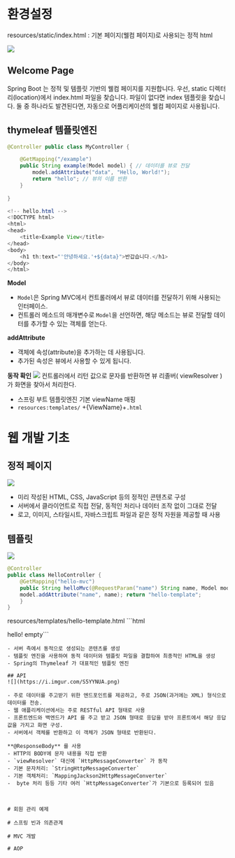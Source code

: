 # 환경설정

resources/static/index.html
: 기본 페이지(웰컴 페이지)로 사용되는 정적 html

![](https://i.imgur.com/440HF6q.png)

## **Welcome Page**

Spring Boot 는 정적 및 템플릿 기반의 웰컴 페이지를 지원합니다. 우선, static 디렉터리(location)에서 index.html 파일을 찾습니다. 파일이 없다면 index 템플릿을 찾습니다. 둘 중 하나라도 발견된다면, 자동으로 어플리케이션의 웰컴 페이지로 사용됩니다. 

## thymeleaf 템플릿엔진

```java
@Controller public class MyController {

	@GetMapping("/example")
	public String example(Model model) { // 데이터를 뷰로 전달
		model.addAttribute("data", "Hello, World!"); 
		return "hello"; // 뷰의 이름 반환 
	} 
	
}
```

```java
<!-- hello.html -->
<!DOCTYPE html>
<html>
<head>
    <title>Example View</title>
</head>
<body>
    <h1 th:text="'안녕하세요.'+${data}">반갑습니다.</h1>
</body>
</html>
```

**Model**
- `Model`은 Spring MVC에서 컨트롤러에서 뷰로 데이터를 전달하기 위해 사용되는 인터페이스.
- 컨트롤러 메소드의 매개변수로 `Model`을 선언하면, 해당 메소드는 뷰로 전달할 데이터를 추가할 수 있는 객체를 얻는다.

**addAttribute**
- 객체에 속성(attribute)을 추가하는 데 사용됩니다.
- 추가된 속성은 뷰에서 사용할 수 있게 됩니다.

**동작 확인**
![](https://i.imgur.com/L86C1uI.png)
컨트롤러에서 리턴 값으로 문자를 반환하면 뷰 리졸버( viewResolver )가 화면을 찾아서 처리한다. 
- 스프링 부트 템플릿엔진 기본 viewName 매핑 
- `resources:templates/` +{ViewName}+`.html`



# 웹 개발 기초 

## 정적 페이지
![](https://i.imgur.com/JhSp1av.png)

- 미리 작성된 HTML, CSS, JavaScript 등의 정적인 콘텐츠로 구성
- 서버에서 클라이언트로 직접 전달, 동적인 처리나 데이터 조작 없이 그대로 전달
- 로고, 이미지, 스타일시트, 자바스크립트 파일과 같은 정적 자원을 제공할 때 사용

## 템플릿
![](https://i.imgur.com/0dpqKsN.png)
```java
@Controller 
public class HelloController {
	@GetMapping("hello-mvc") 
	public String helloMvc(@RequestParam("name") String name, Model model) { 
	model.addAttribute("name", name); return "hello-template"; 
	} 
}
```

resources/templates/hello-template.html ```html

hello! empty```
```
- 서버 측에서 동적으로 생성되는 콘텐츠를 생성
- 템플릿 엔진을 사용하여 동적 데이터와 템플릿 파일을 결합하여 최종적인 HTML을 생성
- Spring의 Thymeleaf 가 대표적인 템플릿 엔진

## API
![](https://i.imgur.com/S5YYNUA.png)

- 주로 데이터를 주고받기 위한 엔드포인트를 제공하고, 주로 JSON(과거에는 XML) 형식으로 데이터를 전송.
- 웹 애플리케이션에서는 주로 RESTful API 형태로 사용
- 프론트엔드와 백엔드가 API 를 주고 받고 JSON 형태로 응답을 받아 프론트에서 해당 응답값을 가지고 화면 구성. 
- 서버에서 객체를 반환하고 이 객체가 JSON 형태로 반환된다. 

**@ResponseBody** 를 사용
- HTTP의 BODY에 문자 내용을 직접 반환 
- `viewResolver` 대신에 `HttpMessageConverter` 가 동작
- 기본 문자처리: `StringHttpMessageConverter` 
- 기본 객체처리: `MappingJackson2HttpMessageConverter`
-  byte 처리 등등 기타 여러 `HttpMessageConverter`가 기본으로 등록되어 있음



# 회원 관리 예제

# 스프링 빈과 의존관계

# MVC 개발 

# AOP
